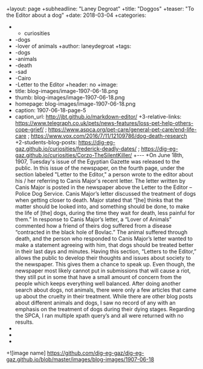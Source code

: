 +layout: page
+subheadline: "Laney Degroat"
+title: "Doggos"
+teaser: "To the Editor about a dog"
+date: 2018-03-04
+categories:
+  - curiosities
+  -dogs
+  -lover of animals
+author: laneydegroat
+tags:
+  -dogs
+  -animals
+  -death
+  -sad
+  -Cairo
+  -Letter to the Editor
+header: no
+image:
+  title: blog-images/image-1907-06-18.png
+  thumb: blog-images/image-1907-06-18.png
+  homepage: blog-images/image-1907-06-18.png
+  caption: 1907-06-18-page-5
+  caption_url: http://jbt.github.io/markdown-editor/
+3-relative-links: https://www.telegraph.co.uk/pets/news-features/loss-pet-help-others-cope-grief/ ; https://www.aspca.org/pet-care/general-pet-care/end-life-care ; https://www.vox.com/2016/7/11/12109786/dog-death-research
+2-students-blog-posts: https://dig-eg-gaz.github.io/curiosities/frederick-deadly-dates/ ; https://dig-eg-gaz.github.io/curiosities/Corzo-TheSilentKiller/
+---
+On June 18th, 1907, Tuesday's issue of the Egyptian Gazette was released to the public. In this issue of the newspaper, on the fourth page, under the section labeled "Letter to the Editor," a person wrote to the editor about his / her referring to Canis Major's recent letter. The letter written by Canis Major is posted in the newspaper above the Letter to the Editor – Police Dog Service. Canis Major’s letter discussed the treatment of dogs when getting closer to death. Major stated that “[he] thinks that the matter should be looked into, and something should be done, to make the life of [the] dogs, during the time they wait for death, less painful for them.” In response to Canis Major’s letter, a “Lover of Animals” commented how a friend of theirs dog suffered from a disease “contracted in the black hole of Bovlac.” The animal suffered through death, and the person who responded to Canis Major’s letter wanted to make a statement agreeing with him, that dogs should be treated better in their last days and minutes. Having this section, “Letters to the Editor,” allows the public to develop their thoughts and issues about society to the newspaper. This gives them a chance to speak up. Even though, the newspaper most likely cannot put in submissions that will cause a riot, they still put in some that have a small amount of concern from the people which keeps everything well balanced.
After doing another search about dogs, not animals, there were only a few articles that came up about the cruelty in their treatment. While there are other blog posts about different animals and dogs, I saw no record of any with an emphasis on the treatment of dogs during their dying stages. Regarding the SPCA, I ran multiple xpath query’s and all were returned with no results.
+
+
+
+![image name] https://github.com/dig-eg-gaz/dig-eg-gaz.github.io/blob/master/images/blog-images/1907-06-18
